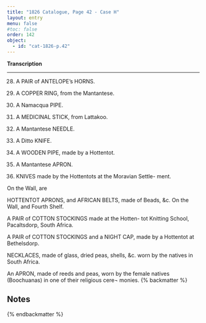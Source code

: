 ```yaml
---
title: "1826 Catalogue, Page 42 - Case H"
layout: entry
menu: false
#toc: false
order: 142
object:
  - id: "cat-1826-p.42"
---
```


**Transcription**

---

28. A PAIR of ANTELOPE’s HORNS.

29. A COPPER RING, from the Mantantese.

30. A Namacqua PIPE.

31. A MEDICINAL STICK, from Lattakoo.

32. A Mantantese NEEDLE.

33. A Ditto KNIFE.

34. A WOODEN PIPE, made by a Hottentot.

35. A Mantantese APRON.

36. KNIVES made by the Hottentots at the Moravian Settle-
ment.


On the Wall, are


HOTTENTOT APRONS, and AFRICAN BELTS,
made of Beads, &c.
On the Wall, and Fourth Shelf.

A PAIR of COTTON STOCKINGS made at the Hotten-
tot Knitting School, Pacaltsdorp, South Africa.

A PAIR of COTTON STOCKINGS and a NIGHT CAP,
made by a Hottentot at Bethelsdorp.

NECKLACES, made of glass, dried peas, shells, &c. worn
by the natives in South Africa.

An APRON, made of reeds and peas, worn by the female
natives (Boochuanas) in one of their religious cere¬
monies.
{% backmatter %}

## Notes

{% endbackmatter %}
